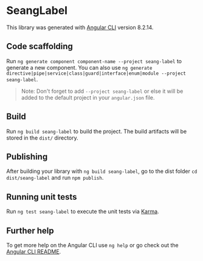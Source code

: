 # SeangLabel

This library was generated with [Angular CLI](https://github.com/angular/angular-cli) version 8.2.14.

## Code scaffolding

Run `ng generate component component-name --project seang-label` to generate a new component. You can also use `ng generate directive|pipe|service|class|guard|interface|enum|module --project seang-label`.
> Note: Don't forget to add `--project seang-label` or else it will be added to the default project in your `angular.json` file. 

## Build

Run `ng build seang-label` to build the project. The build artifacts will be stored in the `dist/` directory.

## Publishing

After building your library with `ng build seang-label`, go to the dist folder `cd dist/seang-label` and run `npm publish`.

## Running unit tests

Run `ng test seang-label` to execute the unit tests via [Karma](https://karma-runner.github.io).

## Further help

To get more help on the Angular CLI use `ng help` or go check out the [Angular CLI README](https://github.com/angular/angular-cli/blob/master/README.md).
